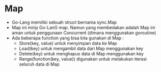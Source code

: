 # Map

- Go-Lang memiliki sebuah struct bernama sync.Map
- Map ini mirip Go-LanG map. Namun yang membedakan adalah Map ini aman untuk penggunaan Concurrent (dimana menggunakan goroutine)
- Ada beberapa function yang bisa kita gunakan di Map :
  - Store(key, value) untuk menyimpan data ke Map
  - Load(key) untuk mengambil data dari Map menggunakan key
  - Delete(key) untuk menghapus data di Map menggunakan key
  - Range(function(key, value)) digunakan untuk melakukan iterasi seluruh data di Map
